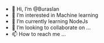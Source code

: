 - 👋 Hi, I’m @Buraslan
- 👀 I’m interested in Machine learning
- 🌱 I’m currently learning NodeJs
- 💞️ I’m looking to collaborate on ...
- 📫 How to reach me ...

<!---
Buraslan/Buraslan is a ✨ special ✨ repository because its `README.md` (this file) appears on your GitHub profile.
You can click the Preview link to take a look at your changes.
--->
